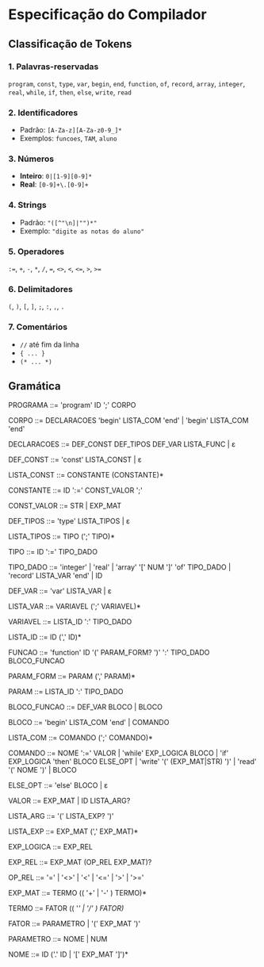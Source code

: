 # Especificação do Compilador

## Classificação de Tokens

### 1. Palavras-reservadas
`program`, `const`, `type`, `var`, `begin`, `end`, `function`, `of`, `record`, `array`, `integer`, `real`, `while`, `if`, `then`, `else`, `write`, `read`

### 2. Identificadores
- Padrão: `[A-Za-z][A-Za-z0-9_]*`
- Exemplos: `funcoes`, `TAM`, `aluno`

### 3. Números
- **Inteiro**: `0|[1-9][0-9]*`
- **Real**: `[0-9]+\.[0-9]+`

### 4. Strings
- Padrão: `"([^"\n]|"")*"`
- Exemplo: `"digite as notas do aluno"`

### 5. Operadores
`:=`, `+`, `-`, `*`, `/`, `=`, `<>`, `<`, `<=`, `>`, `>=`

### 6. Delimitadores
`(`, `)`, `[`, `]`, `;`, `:`, `,`, `.`

### 7. Comentários
- `//` até fim da linha
- `{ ... }`
- `(* ... *)`

## Gramática
PROGRAMA ::= 'program' ID ';' CORPO

CORPO ::= DECLARACOES 'begin' LISTA_COM 'end' 
        | 'begin' LISTA_COM 'end'

DECLARACOES ::= DEF_CONST DEF_TIPOS DEF_VAR LISTA_FUNC 
              | ε

DEF_CONST ::= 'const' LISTA_CONST 
            | ε

LISTA_CONST ::= CONSTANTE (CONSTANTE)*

CONSTANTE ::= ID ':=' CONST_VALOR ';'

CONST_VALOR ::= STR | EXP_MAT

DEF_TIPOS ::= 'type' LISTA_TIPOS 
            | ε

LISTA_TIPOS ::= TIPO (';' TIPO)*

TIPO ::= ID ':=' TIPO_DADO

TIPO_DADO ::= 'integer' 
            | 'real' 
            | 'array' '[' NUM ']' 'of' TIPO_DADO 
            | 'record' LISTA_VAR 'end' 
            | ID

DEF_VAR ::= 'var' LISTA_VAR 
          | ε

LISTA_VAR ::= VARIAVEL (';' VARIAVEL)*

VARIAVEL ::= LISTA_ID ':' TIPO_DADO

LISTA_ID ::= ID (',' ID)*

FUNCAO ::= 'function' ID '(' PARAM_FORM? ')' ':' TIPO_DADO BLOCO_FUNCAO

PARAM_FORM ::= PARAM (',' PARAM)*

PARAM ::= LISTA_ID ':' TIPO_DADO

BLOCO_FUNCAO ::= DEF_VAR BLOCO 
               | BLOCO

BLOCO ::= 'begin' LISTA_COM 'end' 
        | COMANDO

LISTA_COM ::= COMANDO (';' COMANDO)*

COMANDO ::= NOME ':=' VALOR 
          | 'while' EXP_LOGICA BLOCO 
          | 'if' EXP_LOGICA 'then' BLOCO ELSE_OPT 
          | 'write' '(' (EXP_MAT|STR) ')' 
          | 'read' '(' NOME ')' 
          | BLOCO

ELSE_OPT ::= 'else' BLOCO 
           | ε

VALOR ::= EXP_MAT 
        | ID LISTA_ARG?

LISTA_ARG ::= '(' LISTA_EXP? ')'

LISTA_EXP ::= EXP_MAT (',' EXP_MAT)*

EXP_LOGICA ::= EXP_REL

EXP_REL ::= EXP_MAT (OP_REL EXP_MAT)?

OP_REL ::= '=' | '<>' | '<' | '<=' | '>' | '>='

EXP_MAT ::= TERMO (( '+' | '-' ) TERMO)*

TERMO ::= FATOR (( '*' | '/' ) FATOR)*

FATOR ::= PARAMETRO 
        | '(' EXP_MAT ')'

PARAMETRO ::= NOME | NUM

NOME ::= ID ('.' ID | '[' EXP_MAT ']')*